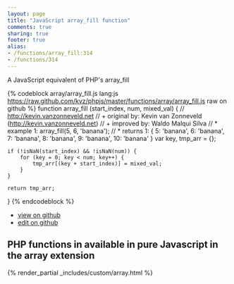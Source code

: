 ```yaml
---
layout: page
title: "JavaScript array_fill function"
comments: true
sharing: true
footer: true
alias:
- /functions/array_fill:314
- /functions/314
---
```

<!-- Generated by Rakefile:build -->
A JavaScript equivalent of PHP's array_fill

{% codeblock array/array_fill.js lang:js https://raw.github.com/kvz/phpjs/master/functions/array/array_fill.js raw on github %}
function array_fill (start_index, num, mixed_val) {
    // http://kevin.vanzonneveld.net
    // +   original by: Kevin van Zonneveld (http://kevin.vanzonneveld.net)
    // +   improved by: Waldo Malqui Silva
    // *     example 1: array_fill(5, 6, 'banana');
    // *     returns 1: { 5: 'banana', 6: 'banana', 7: 'banana', 8: 'banana', 9: 'banana', 10: 'banana' }
    var key, tmp_arr = {};

    if (!isNaN(start_index) && !isNaN(num)) {
        for (key = 0; key < num; key++) {
            tmp_arr[(key + start_index)] = mixed_val;
        }
    }

    return tmp_arr;
}
{% endcodeblock %}

 - [view on github](https://github.com/kvz/phpjs/blob/master/functions/array/array_fill.js)
 - [edit on github](https://github.com/kvz/phpjs/edit/master/functions/array/array_fill.js)

## PHP functions in available in pure Javascript in the array extension
{% render_partial _includes/custom/array.html %}
